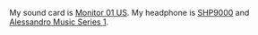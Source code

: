 My sound card is [Monitor 01 US](Monitor_01_US.md).
My headphone is [SHP9000](SHP9000.md) and [Alessandro Music Series 1](Aless_M1.md).